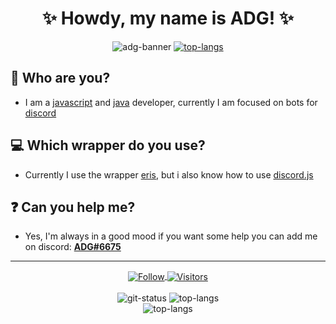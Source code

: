<h1 align="center">✨ Howdy, my name is ADG! ✨</h1>

<p align="center">
    <img src="https://cardivo.vercel.app/api?name=ADG&description=Hello%20my%20name%20is%20ADG%20I%20am%20a%20JavaScript%20programmer&image=https://avatars.githubusercontent.com/u/65923257?v=4&site=https://adgdev.me&github=andrelucaas&instagram=4ndre_piloto&twitter=4DG_YT" alt="adg-banner">
    <a href='https://discord.com/users/726449359167684734'><img src="https://discord.c99.nl/widget/theme-3/726449359167684734.png" alt="top-langs"></a>
</p>

## 🤔 Who are you?
- I am a [javascript](https://developer.mozilla.org/en-US/docs/Web/JavaScript) and [java](https://www.java.com/pt-BR/) developer, currently I am focused on bots for [discord](https://discord.com/)
## 💻 Which wrapper do you use?
- Currently I use the wrapper [eris](https://www.npmjs.com/package/eris), but i also know how to use [discord.js](https://www.npmjs.com/package/discord.js)
## ❓ Can you help me?
- Yes, I'm always in a good mood if you want some help you can add me on discord: [**ADG#6675**](https://discord.com/users/726449359167684734)
<hr>
<p align="center">
    <a href="https://github.com/andrelucaas">
        <img align="center" alt="Follow" src="https://img.shields.io/github/followers/andrelucaas?style=flat&amp;logo=github&amp;label=Followers&amp;color=2D76BF">
        <img align="center" alt="Visitors" src="https://komarev.com/ghpvc/?username=andrelucaas">
    </a>
    <br>
    <br>
    <img src="https://github-readme-stats.vercel.app/api?username=andrelucaas&show_icons=true&theme=transparent&layout=compact" alt="git-status" class="center">
    <img src="https://github-readme-stats.vercel.app/api/top-langs/?username=andrelucaas&theme=transparent&layout=compact" alt="top-langs" class="center">
    <br>
    <img src="https://github.com/andrelucaas/andrelucaas/blob/output/github-contribution-grid-snake.svg" alt="top-langs" class="center">
</p>
